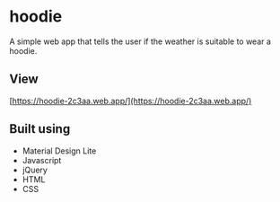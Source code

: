 # hoodie
A simple web app that tells the user if the weather is suitable to wear a hoodie.

## View

[https://hoodie-2c3aa.web.app/](https://hoodie-2c3aa.web.app/)

## Built using

* Material Design Lite
* Javascript
* jQuery
* HTML
* CSS
